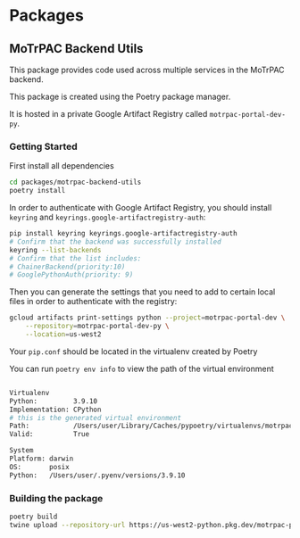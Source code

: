 # Packages

## MoTrPAC Backend Utils

This package provides code used across multiple services in the MoTrPAC backend.

This package is created using the Poetry package manager.

It is hosted in a private Google Artifact Registry called `motrpac-portal-dev-py`.

### Getting Started

First install all dependencies

```bash
cd packages/motrpac-backend-utils
poetry install
```

In order to authenticate with Google Artifact Registry, you should install `keyring`
and `keyrings.google-artifactregistry-auth`:

```bash
pip install keyring keyrings.google-artifactregistry-auth
# Confirm that the backend was successfully installed
keyring --list-backends
# Confirm that the list includes:
# ChainerBackend(priority:10)
# GooglePythonAuth(priority: 9)
```

Then you can generate the settings that you need to add to certain local files in order to authenticate with the
registry:

```bash
gcloud artifacts print-settings python --project=motrpac-portal-dev \
    --repository=motrpac-portal-dev-py \
    --location=us-west2
```

Your `pip.conf` should be located in the virtualenv created by Poetry

You can run `poetry env info` to view the path of the virtual environment
```bash

Virtualenv
Python:         3.9.10
Implementation: CPython
# this is the generated virtual environment
Path:           /Users/user/Library/Caches/pypoetry/virtualenvs/motrpac-backend-utils-zxT_a_A5-py3.9
Valid:          True

System
Platform: darwin
OS:       posix
Python:   /Users/user/.pyenv/versions/3.9.10
```

### Building the package

```bash
poetry build
twine upload --repository-url https://us-west2-python.pkg.dev/motrpac-portal-dev/motrpac-portal-dev-py/ dist/*
```
